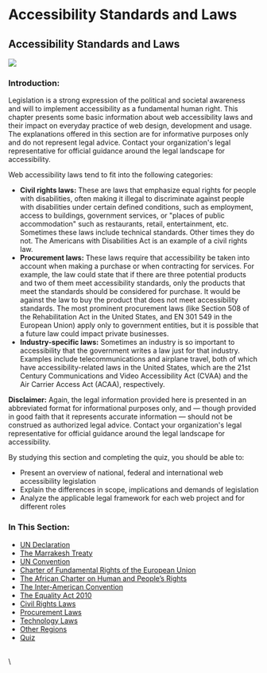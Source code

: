 # Accessibility Standards and Laws

## Accessibility Standards and Laws

![](https://dequeuniversity.com/assets/images/module-fundamentals/laws.png)

### Introduction:

Legislation is a strong expression of the political and societal awareness and will to implement accessibility as a fundamental human right. This chapter presents some basic information about web accessibility laws and their impact on everyday practice of web design, development and usage. The explanations offered in this section are for informative purposes only and do not represent legal advice. Contact your organization's legal representative for official guidance around the legal landscape for accessibility.

Web accessibility laws tend to fit into the following categories:

* **Civil rights laws:** These are laws that emphasize equal rights for people with disabilities, often making it illegal to discriminate against people with disabilities under certain defined conditions, such as employment, access to buildings, government services, or "places of public accommodation" such as restaurants, retail, entertainment, etc. Sometimes these laws include technical standards. Other times they do not. The Americans with Disabilities Act is an example of a civil rights law.
* **Procurement laws:** These laws require that accessibility be taken into account when making a purchase or when contracting for services. For example, the law could state that if there are three potential products and two of them meet accessibility standards, only the products that meet the standards should be considered for purchase. It would be against the law to buy the product that does not meet accessibility standards. The most prominent procurement laws (like Section 508 of the Rehabilitation Act in the United States, and EN 301 549 in the European Union) apply only to government entities, but it is possible that a future law could impact private businesses.
* **Industry-specific laws:** Sometimes an industry is so important to accessibility that the government writes a law just for that industry. Examples include telecommunications and airplane travel, both of which have accessibility-related laws in the United States, which are the 21st Century Communications and Video Accessibility Act (CVAA) and the Air Carrier Access Act (ACAA), respectively.

**Disclaimer:** Again, the legal information provided here is presented in an abbreviated format for informational purposes only, and — though provided in good faith that it represents accurate information — should not be construed as authorized legal advice. Contact your organization's legal representative for official guidance around the legal landscape for accessibility.

By studying this section and completing the quiz, you should be able to:

* Present an overview of national, federal and international web accessibility legislation
* Explain the differences in scope, implications and demands of legislation
* Analyze the applicable legal framework for each web project and for different roles

### In This Section:

* [UN Declaration](https://dequeuniversity.com/class/iaap-cpacc/class/iaap-cpacc/accessibility-standards-laws/un-declaration)
* [The Marrakesh Treaty](https://dequeuniversity.com/class/iaap-cpacc/class/iaap-cpacc/accessibility-standards-laws/marrakesh-treaty)
* [UN Convention](https://dequeuniversity.com/class/iaap-cpacc/class/iaap-cpacc/accessibility-standards-laws/un-convention)
* [Charter of Fundamental Rights of the European Union](https://dequeuniversity.com/class/iaap-cpacc/class/iaap-cpacc/accessibility-standards-laws/charter-fundamental-rights-european-union)
* [The African Charter on Human and People’s Rights](https://dequeuniversity.com/class/iaap-cpacc/class/iaap-cpacc/accessibility-standards-laws/african-charter-human-people-rights)
* [The Inter-American Convention](https://dequeuniversity.com/class/iaap-cpacc/class/iaap-cpacc/accessibility-standards-laws/inter-american-convention)
* [The Equality Act 2010](https://dequeuniversity.com/class/iaap-cpacc/class/iaap-cpacc/accessibility-standards-laws/equality-act-2010)
* [Civil Rights Laws](https://dequeuniversity.com/class/iaap-cpacc/class/iaap-cpacc/accessibility-standards-laws/civil-rights)
* [Procurement Laws](https://dequeuniversity.com/class/iaap-cpacc/class/iaap-cpacc/accessibility-standards-laws/procurement)
* [Technology Laws](https://dequeuniversity.com/class/iaap-cpacc/class/iaap-cpacc/accessibility-standards-laws/technology-domain)
* [Other Regions](https://dequeuniversity.com/class/iaap-cpacc/class/iaap-cpacc/accessibility-standards-laws/other-regions)
* [Quiz](https://dequeuniversity.com/class/iaap-cpacc/class/iaap-cpacc/accessibility-standards-laws/quiz)

\
\
